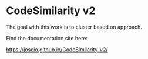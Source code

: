 # CodeSimilarity v2
The goal with this work is to cluster based on approach.

Find the documentation site here:

https://joseio.github.io/CodeSimilarity-v2/